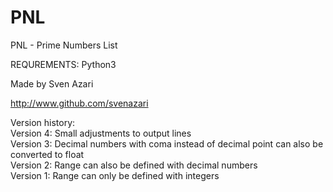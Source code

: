 # PNL
PNL - Prime Numbers List

REQUREMENTS: Python3

Made by Sven Azari

http://www.github.com/svenazari

Version history:<br>
Version 4: Small adjustments to output lines<br>
Version 3: Decimal numbers with coma instead of decimal point can also be converted to float<br>
Version 2: Range can also be defined with decimal numbers<br>
Version 1: Range can only be defined with integers<br>
